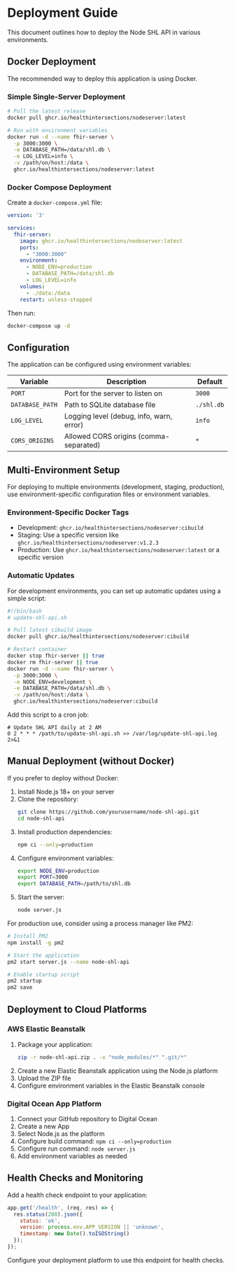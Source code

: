 # Deployment Guide

This document outlines how to deploy the Node SHL API in various environments.

## Docker Deployment

The recommended way to deploy this application is using Docker.

### Simple Single-Server Deployment

```bash
# Pull the latest release
docker pull ghcr.io/healthintersections/nodeserver:latest

# Run with environment variables
docker run -d --name fhir-server \
  -p 3000:3000 \
  -e DATABASE_PATH=/data/shl.db \
  -e LOG_LEVEL=info \
  -v /path/on/host:/data \
  ghcr.io/healthintersections/nodeserver:latest
```

### Docker Compose Deployment

Create a `docker-compose.yml` file:

```yaml
version: '3'

services:
  fhir-server:
    image: ghcr.io/healthintersections/nodeserver:latest
    ports:
      - "3000:3000"
    environment:
      - NODE_ENV=production
      - DATABASE_PATH=/data/shl.db
      - LOG_LEVEL=info
    volumes:
      - ./data:/data
    restart: unless-stopped
```

Then run:

```bash
docker-compose up -d
```

## Configuration

The application can be configured using environment variables:

| Variable | Description | Default |
|----------|-------------|---------|
| `PORT` | Port for the server to listen on | `3000` |
| `DATABASE_PATH` | Path to SQLite database file | `./shl.db` |
| `LOG_LEVEL` | Logging level (debug, info, warn, error) | `info` |
| `CORS_ORIGINS` | Allowed CORS origins (comma-separated) | `*` |

## Multi-Environment Setup

For deploying to multiple environments (development, staging, production), use environment-specific configuration files or environment variables.

### Environment-Specific Docker Tags

- Development: `ghcr.io/healthintersections/nodeserver:cibuild`
- Staging: Use a specific version like `ghcr.io/healthintersections/nodeserver:v1.2.3`
- Production: Use `ghcr.io/healthintersections/nodeserver:latest` or a specific version

### Automatic Updates

For development environments, you can set up automatic updates using a simple script:

```bash
#!/bin/bash
# update-shl-api.sh

# Pull latest cibuild image
docker pull ghcr.io/healthintersections/nodeserver:cibuild

# Restart container
docker stop fhir-server || true
docker rm fhir-server || true
docker run -d --name fhir-server \
  -p 3000:3000 \
  -e NODE_ENV=development \
  -e DATABASE_PATH=/data/shl.db \
  -v /path/on/host:/data \
  ghcr.io/healthintersections/nodeserver:cibuild
```

Add this script to a cron job:

```
# Update SHL API daily at 2 AM
0 2 * * * /path/to/update-shl-api.sh >> /var/log/update-shl-api.log 2>&1
```

## Manual Deployment (without Docker)

If you prefer to deploy without Docker:

1. Install Node.js 18+ on your server
2. Clone the repository:
   ```bash
   git clone https://github.com/yourusername/node-shl-api.git
   cd node-shl-api
   ```
3. Install production dependencies:
   ```bash
   npm ci --only=production
   ```
4. Configure environment variables:
   ```bash
   export NODE_ENV=production
   export PORT=3000
   export DATABASE_PATH=/path/to/shl.db
   ```
5. Start the server:
   ```bash
   node server.js
   ```

For production use, consider using a process manager like PM2:

```bash
# Install PM2
npm install -g pm2

# Start the application
pm2 start server.js --name node-shl-api

# Enable startup script
pm2 startup
pm2 save
```

## Deployment to Cloud Platforms

### AWS Elastic Beanstalk

1. Package your application:
   ```bash
   zip -r node-shl-api.zip . -x "node_modules/*" ".git/*"
   ```
2. Create a new Elastic Beanstalk application using the Node.js platform
3. Upload the ZIP file
4. Configure environment variables in the Elastic Beanstalk console

### Digital Ocean App Platform

1. Connect your GitHub repository to Digital Ocean
2. Create a new App
3. Select Node.js as the platform
4. Configure build command: `npm ci --only=production`
5. Configure run command: `node server.js`
6. Add environment variables as needed

## Health Checks and Monitoring

Add a health check endpoint to your application:

```javascript
app.get('/health', (req, res) => {
  res.status(200).json({
    status: 'ok',
    version: process.env.APP_VERSION || 'unknown',
    timestamp: new Date().toISOString()
  });
});
```

Configure your deployment platform to use this endpoint for health checks.
